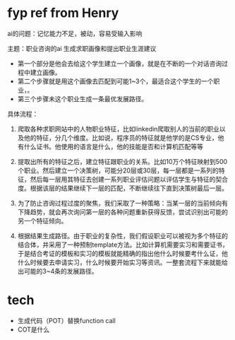 # fyp ref from Henry

ai的问题：记忆能力不足，被动，容易受输入影响

主题：职业咨询的ai
生成求职画像和提出职业生涯建议
- 第一个部分是他会去给这个学生建立一个画像，就是在不断的一个对话咨询过程中建立画像。
- 第二个步骤就是用这个画像去匹配到可能1~3个，最适合这个学生的一个职业，。
- 第三个步骤未这个职业生成一条最优发展路径。

具体流程：
1. 爬取各种求职网站中的人物职业特征，比如linkedin爬取别人的当前的职业以及他的特征，分几个维度。比如说，程序员的特征就是他学的是CS专业，他有什么证书。他使用的语言是什么，他的技能是否和计算机匹配等等

2. 提取出所有的特征之后，建立特征跟职业的关系。比如10万个特征映射到500个职业。然后建立一个决策树，可能分20层或30层，每一层都是一系列的特征，然后每一层用其特征去创建一系列职业评估问题以评估学生与特征的契合度。根据该层的结果继续下一层的匹配，不断继续往下直到决策树最后一层。

3. 为了防止咨询过程过度的聚焦，我们采取了一种策略：当某一层的当前倾向有下降趋势，就会再次询问第一层的各种问题重新获得反馈，尝试识别出可能的另一个特征倾向。

4. 根据结果生成路径。由于职业的复杂性，我们假设职业可以被视为多个特征的结合体，并采用了一种预制template方法。比如计算机需要实习和需要证书，于是结合考证的模板和实习的模板就能精确的指出他什么时候要考什么证，他什么时候要去申请实习，什么时候要开始实习等资讯。一整套流程下来就能给出可能的3~4条的发展路径。



# tech
- 生成代码（POT）替换function call
- COT是什么
